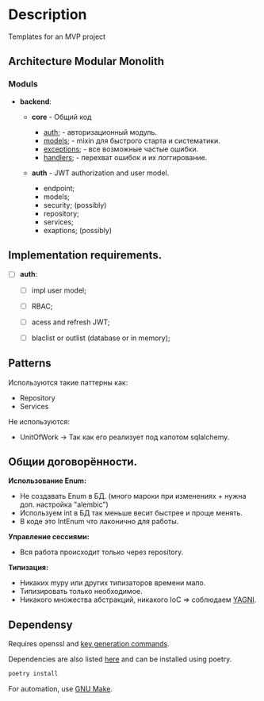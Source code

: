 # Description 
Templates for an MVP project
## Architecture Modular Monolith
### **Moduls**
- **backend**:
  -  **core** - Общий код
     -  [auth](src/core/auth/); - авторизационный модуль.
     - [models](src/core/models/__init__.py); - mixin для быстрого старта и систематики.
     - [exceptions](src/core/exceptions.py); - все возможные частые ошибки. 
     - [handlers](src/core/handlers.py); - перехват ошибок и их логгирование.

  -  **auth** - JWT authorization and user model.
     - endpoint;
     - models;
     - security; (possibly)
     - repository;
     - services;
     - exaptions; (possibly)

 
## Implementation requirements.
- [ ] **auth**:
    - [ ] impl user model;
    - [ ] RBAC;
    - [ ] acess and refresh JWT;
    - [ ] blaclist or outlist (database or in memory);


## Patterns
Используются такие паттерны как:
- Repository 
- Services

Не используются:
- UnitOfWork  -> Так как его реализует под капотом sqlalchemy.


## Общии договорённости.
**Использование Enum:** 
- Не создавать Enum в БД. (много мароки при изменениях + нужна доп. настройка "alembic")
- Используем int в БД так меньше весит быстрее и проще менять.
- В коде это IntEnum что лаконично для работы.

**Управление сессиями:**
- Вся работа происходит только через repository.

**Типизация:**
-  Никаких mypy или других типизаторов времени мало.
-  Типизировать только необходимое.
-  Никакого множества абстракций, никакого IoC => соблюдаем [YAGNI](https://ru.wikipedia.org/wiki/YAGNI).
## Dependensy 
Requires openssl and [key generation commands](/src/key/README.md).

Dependencies are also listed [here](pyproject.toml) and can be installed using poetry.

```powershell
poetry install
```

For automation, use [GNU Make](https://www.gnu.org/software/make/).
